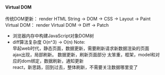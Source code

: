 #### Virtual DOM
传统DOM更新： render HTML String -> DOM -> CSS -> Layout -> Paint  
Virtual DOM： render Virtual DOM -> Diff -> Patch
* 浏览器内存中构建JavaScript对象DOM树
* diff算法复杂度 O(n^3) -> O(n)
Note:  
早起web时代，静态页面，数据更新，需要刷新请求新数据渲染的页面  
ajax出现，局部刷新。 数据更新，刷新页面部分
太笨重，框架，model和对应的dom绑定，数据刷新，通知更新  
react，新思路，回到过去，整体刷新，不需要关注数据哪里变了


